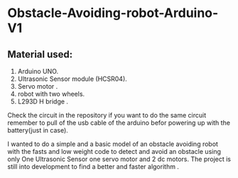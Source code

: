 # Obstacle-Avoiding-robot-Arduino-V1

## Material used:

1. Arduino UNO.
2. Ultrasonic Sensor module (HCSR04).
3. Servo motor .
4. robot with two wheels.
5. L293D H bridge .

Check the circuit in the repository if you want to do the same circuit remember to pull of the usb cable of the arduino befor powering up with the battery(just in case).

I wanted to do a simple and a basic model of an obstacle avoiding robot with the fasts and low weight code to detect and avoid an obstacle using only One Ultrasonic Sensor one servo motor and 2 dc motors. The project is still into development to find a better and faster algorithm .
